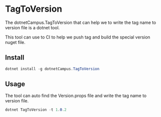 # TagToVersion

The dotnetCampus.TagToVersion that can help we to write the tag name to version file is a dotnet tool.

This tool can use to CI to help we push tag and build the special version nuget file.

## Install 

```csharp
dotnet install -g dotnetCampus.TagToVersion
```

## Usage

The tool can auto find the Version.props file and write the tag name to version file.

```csharp
dotnet TagToVersion -t 1.0.2
```

